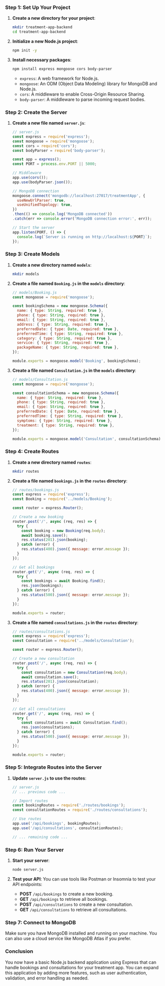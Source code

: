 ### Step 1: Set Up Your Project

1. **Create a new directory for your project**:
   ```bash
   mkdir treatment-app-backend
   cd treatment-app-backend
   ```

2. **Initialize a new Node.js project**:
   ```bash
   npm init -y
   ```

3. **Install necessary packages**:
   ```bash
   npm install express mongoose cors body-parser
   ```

   - `express`: A web framework for Node.js.
   - `mongoose`: An ODM (Object Data Modeling) library for MongoDB and Node.js.
   - `cors`: A middleware to enable Cross-Origin Resource Sharing.
   - `body-parser`: A middleware to parse incoming request bodies.

### Step 2: Create the Server

1. **Create a new file named `server.js`**:
   ```javascript
   // server.js
   const express = require('express');
   const mongoose = require('mongoose');
   const cors = require('cors');
   const bodyParser = require('body-parser');

   const app = express();
   const PORT = process.env.PORT || 5000;

   // Middleware
   app.use(cors());
   app.use(bodyParser.json());

   // MongoDB connection
   mongoose.connect('mongodb://localhost:27017/treatmentApp', {
     useNewUrlParser: true,
     useUnifiedTopology: true,
   })
   .then(() => console.log('MongoDB connected'))
   .catch(err => console.error('MongoDB connection error:', err));

   // Start the server
   app.listen(PORT, () => {
     console.log(`Server is running on http://localhost:${PORT}`);
   });
   ```

### Step 3: Create Models

1. **Create a new directory named `models`**:
   ```bash
   mkdir models
   ```

2. **Create a file named `Booking.js` in the `models` directory**:
   ```javascript
   // models/Booking.js
   const mongoose = require('mongoose');

   const bookingSchema = new mongoose.Schema({
     name: { type: String, required: true },
     phone: { type: String, required: true },
     email: { type: String, required: true },
     address: { type: String, required: true },
     preferredDate: { type: Date, required: true },
     preferredTime: { type: String, required: true },
     category: { type: String, required: true },
     service: { type: String, required: true },
     packageName: { type: String, required: true },
   });

   module.exports = mongoose.model('Booking', bookingSchema);
   ```

3. **Create a file named `Consultation.js` in the `models` directory**:
   ```javascript
   // models/Consultation.js
   const mongoose = require('mongoose');

   const consultationSchema = new mongoose.Schema({
     name: { type: String, required: true },
     phone: { type: String, required: true },
     email: { type: String, required: true },
     preferredDate: { type: Date, required: true },
     preferredTime: { type: String, required: true },
     symptoms: { type: String, required: true },
     treatment: { type: String, required: true },
   });

   module.exports = mongoose.model('Consultation', consultationSchema);
   ```

### Step 4: Create Routes

1. **Create a new directory named `routes`**:
   ```bash
   mkdir routes
   ```

2. **Create a file named `bookings.js` in the `routes` directory**:
   ```javascript
   // routes/bookings.js
   const express = require('express');
   const Booking = require('../models/Booking');

   const router = express.Router();

   // Create a new booking
   router.post('/', async (req, res) => {
     try {
       const booking = new Booking(req.body);
       await booking.save();
       res.status(201).json(booking);
     } catch (error) {
       res.status(400).json({ message: error.message });
     }
   });

   // Get all bookings
   router.get('/', async (req, res) => {
     try {
       const bookings = await Booking.find();
       res.json(bookings);
     } catch (error) {
       res.status(500).json({ message: error.message });
     }
   });

   module.exports = router;
   ```

3. **Create a file named `consultations.js` in the `routes` directory**:
   ```javascript
   // routes/consultations.js
   const express = require('express');
   const Consultation = require('../models/Consultation');

   const router = express.Router();

   // Create a new consultation
   router.post('/', async (req, res) => {
     try {
       const consultation = new Consultation(req.body);
       await consultation.save();
       res.status(201).json(consultation);
     } catch (error) {
       res.status(400).json({ message: error.message });
     }
   });

   // Get all consultations
   router.get('/', async (req, res) => {
     try {
       const consultations = await Consultation.find();
       res.json(consultations);
     } catch (error) {
       res.status(500).json({ message: error.message });
     }
   });

   module.exports = router;
   ```

### Step 5: Integrate Routes into the Server

1. **Update `server.js` to use the routes**:
   ```javascript
   // server.js
   // ... previous code ...

   // Import routes
   const bookingRoutes = require('./routes/bookings');
   const consultationRoutes = require('./routes/consultations');

   // Use routes
   app.use('/api/bookings', bookingRoutes);
   app.use('/api/consultations', consultationRoutes);

   // ... remaining code ...
   ```

### Step 6: Run Your Server

1. **Start your server**:
   ```bash
   node server.js
   ```

2. **Test your API**:
   You can use tools like Postman or Insomnia to test your API endpoints:
   - **POST** `/api/bookings` to create a new booking.
   - **GET** `/api/bookings` to retrieve all bookings.
   - **POST** `/api/consultations` to create a new consultation.
   - **GET** `/api/consultations` to retrieve all consultations.

### Step 7: Connect to MongoDB

Make sure you have MongoDB installed and running on your machine. You can also use a cloud service like MongoDB Atlas if you prefer.

### Conclusion

You now have a basic Node.js backend application using Express that can handle bookings and consultations for your treatment app. You can expand this application by adding more features, such as user authentication, validation, and error handling as needed.